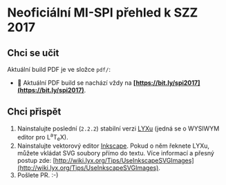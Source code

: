 # Neoficiální MI-SPI přehled k SZZ 2017 #

## Chci se učit ##

Aktuální build PDF je ve složce `pdf/`:

- :blue_book: Aktuální PDF build se nachází vždy na **[https://bit.ly/spi2017](https://bit.ly/spi2017)**.

## Chci přispět ##

1. Nainstalujte poslední (`2.2.2`) stabilní verzi [LYXu](http://www.lyx.org/) (jedná se o WYSIWYM editor pro L<sup>a</sup>T<sub>e</sub>X).
2. Nainstalujte vektorový editor [Inkscape](http://www.inkscape.org/cs/). Pokud o něm řeknete LYXu, můžete vkládat SVG soubory přímo do textu. Více informací a přesný postup zde: [http://wiki.lyx.org/Tips/UseInkscapeSVGImages](http://wiki.lyx.org/Tips/UseInkscapeSVGImages).
3. Pošlete PR. :-)